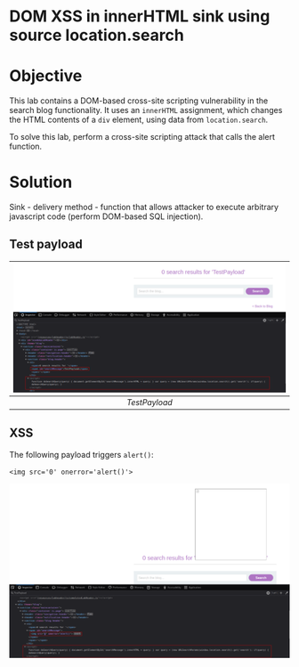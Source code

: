 # DOM XSS in innerHTML sink using source location.search
# Objective
This lab contains a DOM-based cross-site scripting vulnerability in the search blog functionality. It uses an `innerHTML` assignment, which changes the HTML contents of a `div` element, using data from `location.search`.

To solve this lab, perform a cross-site scripting attack that calls the alert function.

# Solution
Sink - delivery method - function that allows attacker to execute arbitrary javascript code (perform DOM-based SQL injection).

## Test payload
|![](Images/image-3.png)|
|:--:| 
| *TestPayload* |

## XSS
The following payload triggers `alert()`:
```
<img src='0' onerror='alert()'>
```
![](Images/image-4.png)



